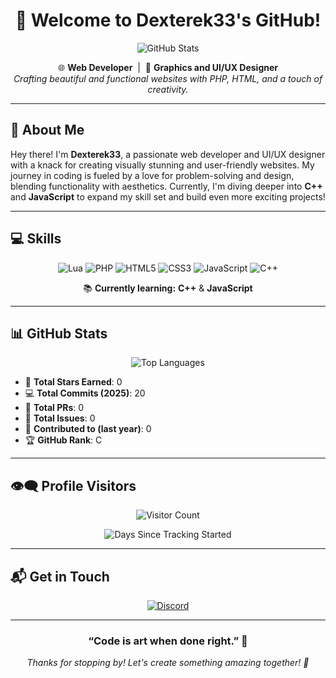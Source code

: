 <h1 align="center">🚪 Welcome to Dexterek33's GitHub!</h1>

<p align="center">
  <img src="https://github-readme-stats.vercel.app/api?username=Dexterek33&show_icons=true&theme=merko" alt="GitHub Stats" />
</p>

<p align="center">
  🌐 <strong>Web Developer</strong> &nbsp;|&nbsp; 🎨 <strong>Graphics and UI/UX Designer</strong><br>
  <em>Crafting beautiful and functional websites with PHP, HTML, and a touch of creativity.</em>
</p>

---

## 🚀 About Me

Hey there! I'm **Dexterek33**, a passionate web developer and UI/UX designer with a knack for creating visually stunning and user-friendly websites. My journey in coding is fueled by a love for problem-solving and design, blending functionality with aesthetics. Currently, I'm diving deeper into **C++** and **JavaScript** to expand my skill set and build even more exciting projects!

---

## 💻 Skills

<p align="center">
  <img src="https://img.shields.io/badge/Lua-2C2D72?style=for-the-badge&logo=lua&logoColor=white" alt="Lua" />
  <img src="https://img.shields.io/badge/PHP-777BB4?style=for-the-badge&logo=php&logoColor=white" alt="PHP" />
  <img src="https://img.shields.io/badge/HTML5-E34F26?style=for-the-badge&logo=html5&logoColor=white" alt="HTML5" />
  <img src="https://img.shields.io/badge/CSS3-1572B6?style=for-the-badge&logo=css3&logoColor=white" alt="CSS3" />
  <img src="https://img.shields.io/badge/JavaScript-F7DF1E?style=for-the-badge&logo=javascript&logoColor=black" alt="JavaScript" />
  <img src="https://img.shields.io/badge/C++-00599C?style=for-the-badge&logo=c%2B%2B&logoColor=white" alt="C++" />
</p>

<p align="center">
  📚 <strong>Currently learning:</strong> <b>C++</b> & <b>JavaScript</b>
</p>

---

## 📊 GitHub Stats

<p align="center">
  <img src="https://github-readme-stats.vercel.app/api/top-langs/?username=Dexterek33&layout=compact&theme=merko" alt="Top Languages" />
</p>

- 🌟 **Total Stars Earned**: 0
- 💻 **Total Commits (2025)**: 20
- 🔄 **Total PRs**: 0
- 🐛 **Total Issues**: 0
- 🤝 **Contributed to (last year)**: 0
- 🏆 **GitHub Rank**: C

---

## 👁️‍🗨️ Profile Visitors

<p align="center">
  <img src="https://komarev.com/ghpvc/?username=Dexterek33&label=Profile+Views&color=blue&style=flat-square" alt="Visitor Count" />
</p>

<p align="center">
  <img src="https://count.dayssincestart.com/24-12-2023?label=Tracking%20Since&style=flat-square&color=blue" alt="Days Since Tracking Started" />
</p>

---

## 📬 Get in Touch

<p align="center">
  <a href="https://discord.com/users/1255694617379078259" target="_blank">
    <img src="https://img.shields.io/badge/Discord-learntofraud-5865F2?style=for-the-badge&logo=discord&logoColor=white" alt="Discord" />
  </a>
</p>

---

<h3 align="center">“Code is art when done right.” 🎨</h3>

<p align="center">
  <em>Thanks for stopping by! Let's create something amazing together! 🚀</em>
</p>